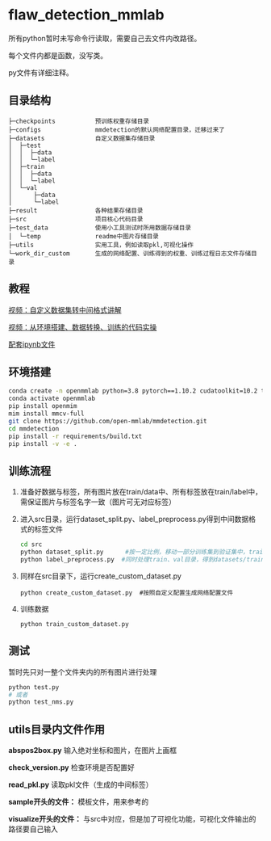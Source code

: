 # flaw_detection_mmlab

所有python暂时未写命令行读取，需要自己去文件内改路径。

每个文件内都是函数，没写类。

py文件有详细注释。

## 目录结构
```
├─checkpoints           预训练权重存储目录
├─configs               mmdetection的默认网络配置目录，迁移过来了
├─datasets              自定义数据集存储目录
│  ├─test
│  │  ├─data
│  │  └─label
│  ├─train
│  │  ├─data
│  │  └─label
│  └─val
│      ├─data
│      └─label
├─result                各种结果存储目录
├─src                   项目核心代码目录
├─test_data             使用小工具测试时所用数据存储目录
│  └─temp               readme中图片存储目录
├─utils                 实用工具，例如读取pkl,可视化操作
└─work_dir_custom       生成的网络配置、训练得到的权重、训练过程日志文件存储目录
```

## 教程

[视频：自定义数据集转中间格式讲解](https://www.bilibili.com/video/BV1bM4y1g7Hf?p=4&vd_source=f71295355febbf9584b3fc0781438a910)

[视频：从环境搭建、数据转换、训练的代码实操](https://www.bilibili.com/video/BV1bM4y1g7Hf?p=4&vd_source=f71295355febbf9584b3fc0781438a910)

[配套ipynb文件](https://github.com/open-mmlab/OpenMMLabCourse/blob/main/codes/lec4.ipynb)

## 环境搭建

```bash
conda create -n openmmlab python=3.8 pytorch==1.10.2 cudatoolkit=10.2 torchvision -c pytorch -y
conda activate openmmlab
pip install openmim
mim install mmcv-full
git clone https://github.com/open-mmlab/mmdetection.git
cd mmdetection
pip install -r requirements/build.txt
pip install -v -e .
```

## 训练流程

1. 准备好数据与标签，所有图片放在train/data中、所有标签放在train/label中，需保证图片与标签名字一致（图片可无对应标签）

2. 进入src目录，运行dataset_split.py、label_preprocess.py得到中间数据格式的标签文件

   ```sh
   cd src
   python dataset_split.py		#按一定比例，移动一部分训练集到验证集中，train--->val
   python label_preprocess.py  #同时处理train、val目录，得到datasets/train.pkl和datasets/val.pkl
   ```

3. 同样在src目录下，运行create_custom_dataset.py

   ```shell
   python create_custom_dataset.py	#按照自定义配置生成网络配置文件
   ```

4. 训练数据

   ```shell
   python train_custom_dataset.py
   ```
   
## 测试

暂时先只对一整个文件夹内的所有图片进行处理

```bash
python test.py
# 或者
python test_nms.py
```

## utils目录内文件作用

**abspos2box.py**	输入绝对坐标和图片，在图片上画框

**check_version.py**	检查环境是否配置好

**read_pkl.py**	读取pkl文件（生成的中间标签）

**sample开头的文件：**  模板文件，用来参考的

**visualize开头的文件：**  与src中对应，但是加了可视化功能，可视化文件输出的路径要自己输入

